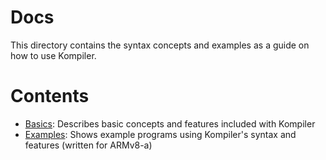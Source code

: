 # Docs
This directory contains the syntax concepts and examples as a guide on how to use Kompiler.

# Contents
 - [Basics](/docs/basics): Describes basic concepts and features included with Kompiler
 - [Examples](/docs/examples): Shows example programs using Kompiler's syntax and features (written for ARMv8-a)
